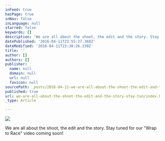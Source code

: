 ```yaml
---
inFeed: true
hasPage: true
inNav: false
inLanguage: null
starred: false
keywords: []
description: 'We are all about the shoot, the edit and the story. Stay tuned for our "Wrap to Race" video coming soon!'
datePublished: '2016-04-11T23:55:27.368Z'
dateModified: '2016-04-11T23:38:26.330Z'
title: ''
author: []
authors: []
publisher:
  name: null
  domain: null
  url: null
  favicon: null
sourcePath: _posts/2016-04-11-we-are-all-about-the-shoot-the-edit-and-the-story-stay-tun.md
published: true
url: we-are-all-about-the-shoot-the-edit-and-the-story-stay-tun/index.html
_type: Article

---
```

![](https://the-grid-user-content.s3-us-west-2.amazonaws.com/10bb5431-9f05-46b1-97ce-0018e8e08a92.jpg)

We are all about the shoot, the edit and the story. Stay tuned for our "Wrap to Race" video coming soon!